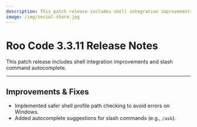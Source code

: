 ```yaml
---
description: This patch release includes shell integration improvements and slash command autocomplete.
image: /img/social-share.jpg
---
```


# Roo Code 3.3.11 Release Notes

This patch release includes shell integration improvements and slash command autocomplete.

---

## Improvements & Fixes

*   Implemented safer shell profile path checking to avoid errors on Windows.
*   Added autocomplete suggestions for slash commands (e.g., `/ask`).